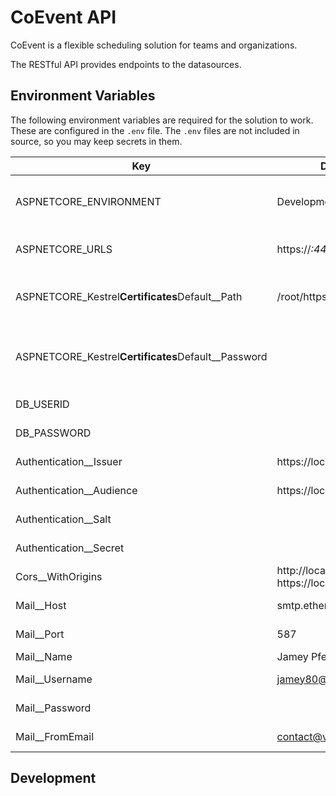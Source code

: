 # CoEvent API

CoEvent is a flexible scheduling solution for teams and organizations.

The RESTful API provides endpoints to the datasources.

## Environment Variables

The following environment variables are required for the solution to work.
These are configured in the `.env` file.
The `.env` files are not included in source, so you may keep secrets in them.

| Key                                                   | Default Value                                | Note                                                    |
| ----------------------------------------------------- | -------------------------------------------- | ------------------------------------------------------- |
| ASPNETCORE_ENVIRONMENT                                | Development                                  | Controls the runtime environment settings               |
| ASPNETCORE_URLS                                       | https://_:443;http://_:80                    | The ports the API will listen to                        |
| ASPNETCORE_Kestrel**Certificates**Default\_\_Path     | /root/https/aspnetcore.pfx                   | Location of self-signed certificate for HTTPS           |
| ASPNETCORE_Kestrel**Certificates**Default\_\_Password |                                              | Password used when creating the self-signed certificate |
| DB_USERID                                             |                                              | The DB username                                         |
| DB_PASSWORD                                           |                                              | The DB password                                         |
| Authentication\_\_Issuer                              | https://localhost:10443/                     | JWT token issuer                                        |
| Authentication\_\_Audience                            | https://localhost:10443/                     | JWT token audience                                      |
| Authentication\_\_Salt                                |                                              | JWT token salt                                          |
| Authentication\_\_Secret                              |                                              | JWT token secret                                        |
| Cors\_\_WithOrigins                                   | http://localhost:3000 https://localhost:3000 | CORS configuration                                      |
| Mail\_\_Host                                          | smtp.ethereal.email                          | SMTP mail host                                          |
| Mail\_\_Port                                          | 587                                          | SMTP mail port                                          |
| Mail\_\_Name                                          | Jamey Pfeffer                                |                                                         |
| Mail\_\_Username                                      | jamey80@ethereal.email                       | SMTP mail username                                      |
| Mail\_\_Password                                      |                                              | SMTP mail password                                      |
| Mail\_\_FromEmail                                     | contact@victoriabiblestudy.com               | SMTP mail from address                                  |

## Development
